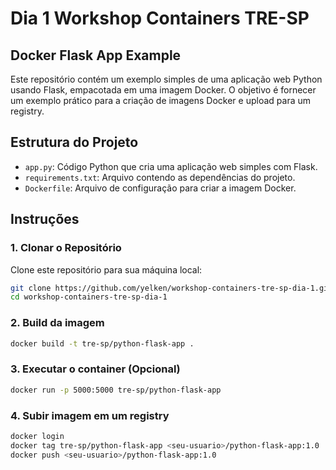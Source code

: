 # Dia 1 Workshop Containers TRE-SP
## Docker Flask App Example

Este repositório contém um exemplo simples de uma aplicação web Python usando Flask, empacotada em uma imagem Docker. O objetivo é fornecer um exemplo prático para a criação de imagens Docker e upload para um registry.

## Estrutura do Projeto

- `app.py`: Código Python que cria uma aplicação web simples com Flask.
- `requirements.txt`: Arquivo contendo as dependências do projeto.
- `Dockerfile`: Arquivo de configuração para criar a imagem Docker.

## Instruções

### 1. Clonar o Repositório

Clone este repositório para sua máquina local:

```bash
git clone https://github.com/yelken/workshop-containers-tre-sp-dia-1.git
cd workshop-containers-tre-sp-dia-1
```

### 2. Build da imagem

```bash
docker build -t tre-sp/python-flask-app .
```

### 3. Executar o container (Opcional)

```bash
docker run -p 5000:5000 tre-sp/python-flask-app
```

### 4. Subir imagem em um registry

```bash
docker login
docker tag tre-sp/python-flask-app <seu-usuario>/python-flask-app:1.0
docker push <seu-usuario>/python-flask-app:1.0
```
